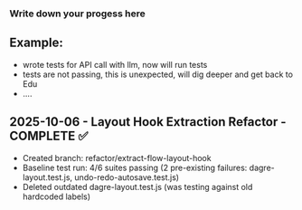 ### Write down your progess here
## Example:
- wrote tests for API call with llm, now will run tests
- tests are not passing, this is unexpected, will dig deeper and get back to Edu
- ....

## 2025-10-06 - Layout Hook Extraction Refactor - COMPLETE ✅
- Created branch: refactor/extract-flow-layout-hook
- Baseline test run: 4/6 suites passing (2 pre-existing failures: dagre-layout.test.js, undo-redo-autosave.test.js)
- Deleted outdated dagre-layout.test.js (was testing against old hardcoded labels)
